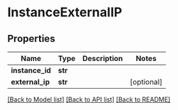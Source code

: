 # InstanceExternalIP

## Properties
Name | Type | Description | Notes
------------ | ------------- | ------------- | -------------
**instance_id** | **str** |  | 
**external_ip** | **str** |  | [optional] 

[[Back to Model list]](../README.md#documentation-for-models) [[Back to API list]](../README.md#documentation-for-api-endpoints) [[Back to README]](../README.md)


